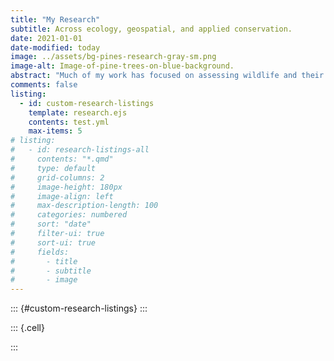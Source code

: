 ```yaml
---
title: "My Research"
subtitle: Across ecology, geospatial, and applied conservation.
date: 2021-01-01
date-modified: today
image: ../assets/bg-pines-research-gray-sm.png
image-alt: Image-of-pine-trees-on-blue-background.
abstract: "Much of my work has focused on assessing wildlife and their habitats using geospatial tools and techniques aimed at applied conservation, expanding both my technical skillset and my appreciation for science."
comments: false
listing:
  - id: custom-research-listings
    template: research.ejs
    contents: test.yml
    max-items: 5
# listing:
#   - id: research-listings-all
#     contents: "*.qmd"
#     type: default
#     grid-columns: 2
#     image-height: 180px
#     image-align: left
#     max-description-length: 100
#     categories: numbered
#     sort: "date"
#     filter-ui: true  
#     sort-ui: true
#     fields: 
#       - title
#       - subtitle
#       - image
---
```



::: {#custom-research-listings}
:::

<!-- ### My Research Geography -->

<!-- I am fortunate to have worked extensively across the Midwestern United States on a diversity of projects. The map below displays my research influence across this region where I have conducted research. -->



::: {.cell}

:::

